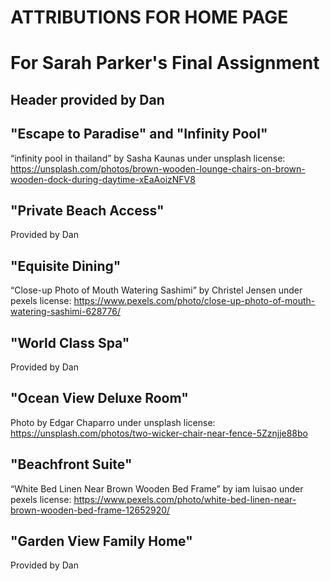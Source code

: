 # ATTRIBUTIONS FOR HOME PAGE
# For Sarah Parker's Final Assignment


## Header provided by Dan


## "Escape to Paradise" and "Infinity Pool" 
“infinity pool in thailand” by Sasha Kaunas under unsplash license:
 https://unsplash.com/photos/brown-wooden-lounge-chairs-on-brown-wooden-dock-during-daytime-xEaAoizNFV8


 ## "Private Beach Access"
Provided by Dan

## "Equisite Dining"
“Close-up Photo of Mouth Watering Sashimi” by Christel Jensen under pexels license:
 https://www.pexels.com/photo/close-up-photo-of-mouth-watering-sashimi-628776/

## "World Class Spa"
Provided by Dan

## "Ocean View Deluxe Room"
Photo by Edgar Chaparro under unsplash license:
 https://unsplash.com/photos/two-wicker-chair-near-fence-5Zznjje88bo

 ## "Beachfront Suite"
 “White Bed Linen Near Brown Wooden Bed Frame” by iam luisao under pexels license:
  https://www.pexels.com/photo/white-bed-linen-near-brown-wooden-bed-frame-12652920/

## "Garden View Family Home"
Provided by Dan